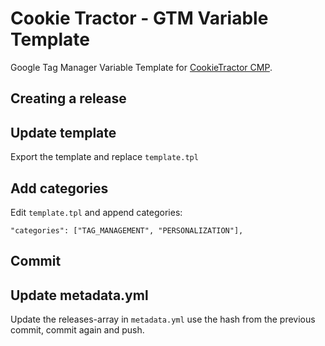 # Cookie Tractor - GTM Variable Template

Google Tag Manager Variable Template for [CookieTractor CMP](https://www.cookietractor.com). 

## Creating a release

## Update template
Export the template and replace `template.tpl`

## Add categories
Edit `template.tpl` and append categories:

```
"categories": ["TAG_MANAGEMENT", "PERSONALIZATION"],
```

## Commit

## Update metadata.yml
Update the releases-array in `metadata.yml` use the hash from the previous commit, commit again and push.
